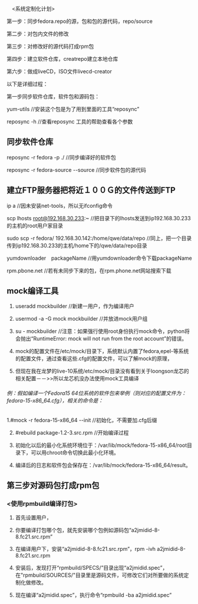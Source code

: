 　<系统定制化计划>

第一步：同步fedora.repo的源，包和包的源代码，repo/source

第二步：对包内文件的修改

第三步：对修改好的源代码打成rpm包

第四步：建立软件仓库，creatrepo建立本地仓库

第六步：做成liveCD，ISO文件livecd-creator




以下是详细过程：

第一步同步软件仓库，软件包和源码包：

yum-utils //安装这个包是为了用到里面的工具“reposync”

reposync -h //查看reposync 工具的帮助查看各个参数


## 同步软件仓库

reposync -r fedora -p ./  //同步编译好的软件包

reposync -r fedora-source --source  //同步软件包的源代码



## 建立FTP服务器把将近１００Ｇ的文件传送到FTP

ip a  //因未安装net-tools，所以无ifconfig命令　

scp lhosts root@192.168.30.233:~  //把目录下的lhosts发送到ip192.168.30.233的主机的root用户家目录

sudo scp -r fedora/ 192.168.30.142:/home/qwe/data/repo  //同上，把一个目录传到ip192.168.30.233的主机/home下的/qwe/data/repo目录

yumdownloader　packageName   //用yumdownloader命令下载packageName

rpm.pbone.net   //若有未同步下来的包，在rpm.phone.net网站搜索下载



## mock编译工具

1. useradd mockbuilder   //新建一用户，作为编译用户

2. usermod -a -G mock mockbuilder     //并放进mock用户组

3. su - mockbuilder    //注意：如果强行使用root身份执行mock命令，python将会抛出“RuntimeError: mock will not run from the root account”的错误。


4. mock的配置文件在/etc/mock/目录下，系统默认内置了fedora,epel-等系统的配置文件，通过查看这些.cfg的配置文件，可以了解mock的原理，

5. 但现在我在龙梦的live-10系统/etc/mock/目录没有看到关于loongson龙芯的相关配置－－>>所以龙芯机没办法使用mock工具编译

###### 例：假如编译一个Fedora15 64位系统的软件包来举例（则对应的配置文件为：fedora-15-x86_64.cfg），相关的命令是：

1.#mock -r fedora-15-x86_64 --init   //初始化，不需要加.cfg后缀

2. #rebuild package-1.2-3.src.rpm     //开始编译过程

3. 初始化以后的最小化系统环境位于：/var/lib/mock/fedora-15-x86_64/root目录下，可以用chroot命令切换此最小化环境。

4. 编译后的日志和软件包会保存在：/var/lib/mock/fedora-15-x86_64/result。




## 第三步对源码包打成rpm包

### <使用rpmbuild编译打包>

1. 首先设置用户，

2. 你要编译打包哪个包，就先安装哪个包例如源码包“a2jmidid-8-8.fc21.src.rpm”

3. 在编译用户下，安装“a2jmidid-8-8.fc21.src.rpm”，rpm -ivh a2jmidid-8-8.fc21.src.rpm

4. 安装后，发现打开“rpmbuild/SPECS/”目录出现“a2jmidid.spec”，在"rpmbuild/SOURCES/"目录里是源码文件，可修改它们对所要做的系统定制化做修改。

5. 现在编译“a2jmidid.spec”，执行命令“rpmbuild -ba a2jmidid.spec”
